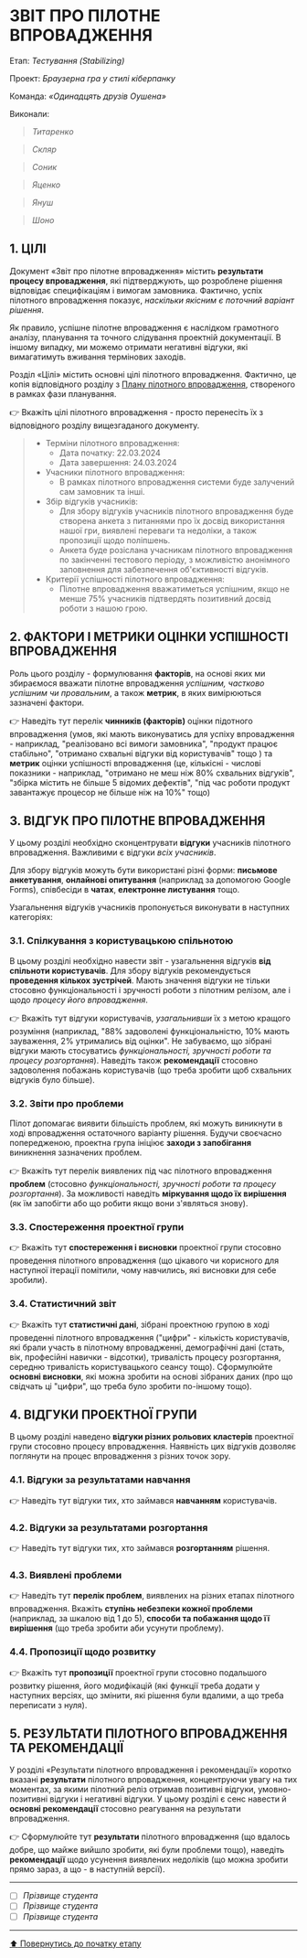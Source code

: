 ﻿# ЗВІТ ПРО ПІЛОТНЕ ВПРОВАДЖЕННЯ

Етап: *Тестування (Stabilizing)*

Проект: *Браузерна гра у стилі кіберпанку*

Команда: *«Одинадцять друзів Оушена»*

Виконали:
>*Титаренко*

>*Скляр*

>*Соник*

>*Яценко*

>*Януш*

>*Шоно*

## **1. ЦІЛІ**

Документ «Звіт про пілотне впровадження» містить **результати процесу впровадження**, які підтверджують, що розроблене рішення відповідає специфікаціям і вимогам замовника. Фактично, успіх пілотного впровадження показує, *наскільки якісним є поточний варіант рішення*. 

Як правило, успішне пілотне впровадження є наслідком грамотного аналізу, планування та точного слідування проектній документації. В іншому випадку, ми можемо отримати негативні відгуки, які вимагатимуть вживання термінових заходів.

Розділ «Цілі» містить основні цілі пілотного впровадження. Фактично, це копія відповідного розділу з [Плану пілотного впровадження](/docs/2.Planning/%D0%97%D0%B2%D0%B5%D0%B4%D0%B5%D0%BD%D0%B8%D0%B9%20%D0%BF%D0%BB%D0%B0%D0%BD%20%D0%BF%D1%80%D0%BE%D0%B5%D0%BA%D1%82%D1%83.md), створеного в рамках фази планування.

:point_right: Вкажіть цілі пілотного впровадження - просто перенесіть їх з відповідного розділу вищезгаданого документу.

 >- Терміни пілотного впровадження:
>   - Дата початку: 22.03.2024
>   - Дата завершення: 24.03.2024
 >- Учасники пілотного впровадження:
>   - В рамках пілотного впровадження системи буде залучений сам замовник та інші.
 >- Збір відгуків учасників:
>   - Для збору відгуків учасників пілотного впровадження буде створена анкета з питаннями про їх досвід використання нашої гри, виявлені переваги та недоліки, а також пропозиції щодо поліпшень.
>   - Анкета буде розіслана учасникам пілотного впровадження по закінченні тестового періоду, з можливістю анонімного заповнення для забезпечення об'єктивності відгуків.
 >- Критерії успішності пілотного впровадження: 
>   - Пілотне впровадження вважатиметься успішним, якщо не менше 75% учасників підтвердять позитивний досвід роботи з нашою грою.

## **2. ФАКТОРИ І МЕТРИКИ ОЦІНКИ УСПІШНОСТІ ВПРОВАДЖЕННЯ**

Роль цього розділу - формулювання **факторів**, на основі яких ми збираємося вважати пілотне впровадження *успішним, частково успішним чи провальним*, а також **метрик**, в яких вимірюються зазначені фактори.

:point_right: Наведіть тут перелік **чинників (факторів)** оцінки підотного впровадження (умов, які мають виконуватись для успіху впровадження - наприклад, "реалізовано всі вимоги замовника", "продукт працює стабільно", "отримано схвальні відгуки від користувачів" тощо ) та **метрик** оцінки успішності впровадження (це, кількісні - числові показники - наприклад, "отримано не меш ніж 80% схвальних відгуків", "збірка містить не більше 5 відомих дефектів", "під час роботи продукт завантажує процесор не більше ніж на 10%" тощо)

## **3. ВІДГУК ПРО ПІЛОТНЕ ВПРОВАДЖЕННЯ**

У цьому розділі необхідно сконцентрувати **відгуки** учасників пілотного впровадження. Важливими є відгуки *всіх учасників*. 

Для збору відгуків можуть бути використані різні форми: **письмове анкетування**, **онлайнові опитування** (наприклад за допомогою Google Forms), співбесіди в **чатах**, **електронне листування** тощо. 

Узагальнення відгуків учасників пропонується виконувати в наступних категоріях:

### **3.1. Спілкування з користувацькою спільнотою**

В цьому  розділі необхідно навести звіт - узагальнення відгуків **від спільноти користувачів**. 
Для збору відгуків рекомендується **проведення кількох зустрічей**. Мають значення відгуки не тільки стосовно функціональності і зручності роботи з пілотним релізом, але і щодо *процесу його впровадження*.

:point_right: Вкажіть тут відгуки користувачів, *узагальнивши* їх з метою кращого розуміння (наприклад, "88% задоволені функціональністю, 10% мають зауваження, 2% утримались від оцінки". Не забуваємо, що зібрані відгуки мають стосуватись *функціональності, зручності роботи та процесу розгортання*). Наведіть також **рекомендації** стосовно задоволення побажань користувачів (що треба зробити щоб схвальних відгуків було більше).

### **3.2. Звіти про проблеми**

Пілот допомагає виявити більшість проблем, які можуть виникнути в ході впровадження остаточного варіанту рішення. Будучи своєчасно попередженою, проектна група ініціює **заходи з запобігання** виникнення зазначених проблем. 

:point_right: Вкажіть тут перелік виявлених під час пілотного впровадження **проблем** (стосовно *функціональності, зручності роботи та процесу розгортання*). За можливості наведіть **міркування щодо їх вирішення** (як їм запобігти або що робити якщо вони з'являться знову).

### **3.3. Спостереження проектної групи**

:point_right: Вкажіть тут **спостереження і висновки** проектної групи стосовно проведення пілотного впровадження (що цікавого чи корисного для наступної ітерації помітили, чому навчились, які висновки для себе зробили).

### **3.4. Статистичний звіт** 

:point_right: Вкажіть тут **статистичні дані**, зібрані проектною групою в ході проведенні пілотного впровадження ("цифри" - кількість користувачів, які брали участь в пілотному впровадженні, демографічні дані (стать, вік, професійні навички - відсотки), тривалість процесу розгортання, середню тривалість користувацького сеансу тощо). Сформулюйте **основні висновки**, які можна зробити на основі зібраних даних (про що свідчать ці "цифри", що треба було зробити по-іншому тощо).

## **4. ВІДГУКИ ПРОЕКТНОЇ ГРУПИ**

В цьому розділі наведено **відгуки різних рольових кластерів** проектної групи стосовно процесу впровадження. Наявність цих відгуків дозволяє поглянути на процес впровадження з різних точок зору.

### **4.1. Відгуки за результатами навчання**

:point_right: Наведіть тут відгуки тих, хто займався **навчанням** користувачів.

### **4.2. Відгуки за результатами розгортання**

:point_right: Наведіть тут відгуки тих, хто займався **розгортанням** рішення.

### **4.3. Виявлені проблеми**

:point_right: Наведіть тут **перелік проблем**, виявлених на різних етапах пілотного впровадження. Вкажіть **ступінь небезпеки кожної проблеми** (наприклад, за шкалою від 1 до 5), **способи та побажання щодо її вирішення** (що треба зробити аби усунути проблему).

### **4.4. Пропозиції щодо розвитку**

:point_right: Вкажіть тут **пропозиції** проектної групи стосовно подальшого розвитку рішення, його модифікацій (які функції треба додати у наступних версіях, що змінити, які рішення були вдалими, а що треба переписати з нуля).

## **5. РЕЗУЛЬТАТИ ПІЛОТНОГО ВПРОВАДЖЕННЯ ТА РЕКОМЕНДАЦІЇ**

У розділі «Результати пілотного впровадження і рекомендації»  коротко вказані **результати** пілотного впровадження, концентруючи увагу на тих моментах, за якими пілотний реліз отримав позитивні відгуки, умовно-позитивні відгуки і негативні відгуки. У цьому розділі є сенс навести й **основні рекомендації** стосовно реагування на результати впровадження.

:point_right: Сформулюйте тут **результати** пілотного впровадження (що вдалось добре, що майже вийшло зробити, які були проблеми тощо), наведіть **рекомендації** щодо усунення виявлених недоліків (що можна зробити прямо зараз, а що - в наступній версії).

---

- [ ] *Прізвище студента*
- [ ] *Прізвище студента*
- [ ] *Прізвище студента*

---
[:arrow_up: Повернутись до початку етапу](/docs/4.Stabilizing/README.md)
